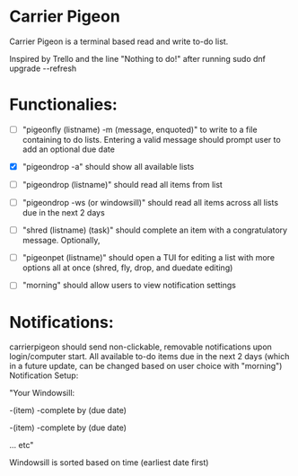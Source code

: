 # Carrier Pigeon
Carrier Pigeon is a terminal based read and write to-do list. 

Inspired by Trello and the line "Nothing to do!" after running sudo dnf upgrade --refresh

# Functionalies:

- [ ] "pigeonfly (listname) -m (message, enquoted)" to write to a file containing to do lists. Entering a valid message should prompt user to add an optional due date
- [x] "pigeondrop -a" should show all available lists
- [ ] "pigeondrop (listname)" should read all items from list
- [ ] "pigeondrop -ws (or windowsill)" should read all items across all lists due in the next 2 days
- [ ] "shred (listname) (task)" should complete an item with a congratulatory message. Optionally, 
- [ ] "pigeonpet (listname)" should open a TUI for editing a list with more options all at once (shred, fly, drop, and duedate editing)
- [ ] "morning" should allow users to view notification settings



# Notifications:

  carrierpigeon should send non-clickable, removable notifications upon login/computer start. 
  All available to-do items due in the next 2 days (which in a future update, can be changed based on user choice with "morning")
Notification Setup:

"Your Windowsill:

 -(item) -complete by (due date)

 -(item) -complete by (due date)

 ... etc"

Windowsill is sorted based on time (earliest date first)








